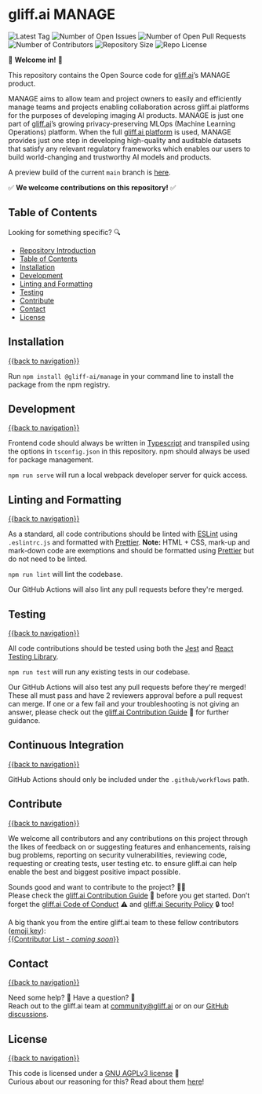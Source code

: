 # gliff.ai MANAGE

![Latest Tag](https://img.shields.io/github/v/tag/gliff-ai/manage?&label=latest_tag&style=flat-square&color=f2f2f2) ![Number of Open Issues](https://img.shields.io/github/issues/gliff-ai/manage?style=flat-square&color=yellow) ![Number of Open Pull Requests](https://img.shields.io/github/issues-pr/gliff-ai/manage?style=flat-square&color=yellow) ![Number of Contributors](https://img.shields.io/github/contributors/gliff-ai/manage?style=flat-square&color=yellow) ![Repository Size](https://img.shields.io/github/repo-size/gliff-ai/manage?style=flat-square&color=red) ![Repo License](https://img.shields.io/github/license/gliff-ai/manage?color=0078FF&style=flat-square)

👋 **Welcome in!** 👋

This repository contains the Open Source code for [gliff.ai](https://gliff.ai)’s MANAGE product. 

MANAGE aims to allow team and project owners to easily and efficiently manage teams and projects enabling collaboration across gliff.ai platforms for the purposes of developing imaging AI products. MANAGE is just one part of [gliff.ai](https://gliff.ai)’s growing privacy-preserving MLOps (Machine Learning Operations) platform. When the full [gliff.ai platform](https://gliff.ai/software/) is used, MANAGE provides just one step in developing high-quality and auditable datasets that satisfy any relevant regulatory frameworks which enables our users to build world-changing and trustworthy AI models and products.

A preview build of the current `main` branch is [here](https://manage.staging.gliff.app/).

✅ **We welcome contributions on this repository!** ✅

## Table of Contents

Looking for something specific? 🔍

- [Repository Introduction](#gliffai-manage)
- [Table of Contents](#table-of-contents)
- [Installation](#installation)
- [Development](#development)
- [Linting and Formatting](#linting-and-formatting)
- [Testing](#testing)
- [Contribute](#contribute)
- [Contact](#contact)
- [License](#license)

## Installation

[{{back to navigation}}](#table-of-contents)

Run `npm install @gliff-ai/manage` in your command line to install the package from the npm registry.

## Development

[{{back to navigation}}](#table-of-contents)

Frontend code should always be written in [Typescript](https://www.typescriptlang.org/) and transpiled using the options in `tsconfig.json` in this repository. npm should always be used for package management.

`npm run serve` will run a local webpack developer server for quick access.

## Linting and Formatting

[{{back to navigation}}](#table-of-contents)

As a standard, all code contributions should be linted with [ESLint](https://eslint.org/) using `.eslintrc.js` and formatted with [Prettier](https://prettier.io/). **Note:** HTML + CSS, mark-up and mark-down code are exemptions and should be formatted using [Prettier](https://prettier.io/) but do not need to be linted.

`npm run lint` will lint the codebase.

Our GitHub Actions will also lint any pull requests before they're merged.

## Testing

[{{back to navigation}}](#table-of-contents)

All code contributions should be tested using both the [Jest](https://jestjs.io/) and [React Testing Library](https://testing-library.com/docs/react-testing-library/intro/).

`npm run test` will run any existing tests in our codebase.

Our GitHub Actions will also test any pull requests before they're merged! These all must pass and have 2 reviewers approval before a pull request can merge. If one or a few fail and your troubleshooting is not giving an answer, please check out the [gliff.ai Contribution Guide](https://github.com/gliff-ai/.github/blob/main/CONTRIBUTING.md) 👋 for further guidance.

## Continuous Integration

[{{back to navigation}}](#table-of-contents)

GitHub Actions should only be included under the `.github/workflows` path.

## Contribute

[{{back to navigation}}](#table-of-contents)

We welcome all contributors and any contributions on this project through the likes of feedback on or suggesting features and enhancements, raising bug problems, reporting on security vulnerabilities, reviewing code, requesting or creating tests, user testing etc. to ensure gliff.ai can help enable the best and biggest positive impact possible. 

Sounds good and want to contribute to the project? 🧑‍💻 \
Please check the [gliff.ai Contribution Guide]((https://github.com/gliff-ai/.github/blob/main/CONTRIBUTING.md)) 👋 before you get started. Don’t forget the [gliff.ai Code of Conduct]((https://github.com/gliff-ai/.github/blob/main/CODE_OF_CONDUCT.md)) ⚠️ and  [gliff.ai Security Policy]((https://github.com/gliff-ai/.github/blob/main/SECURITY.md)) 🔒 too!

A big thank you from the entire gliff.ai team to these fellow contributors ([emoji key](https://allcontributors.org/docs/en/emoji-key)): \
[{{Contributor List - _coming soon_}}](https://github.com/all-contributors/all-contributors)

## Contact

[{{back to navigation}}](#table-of-contents)

Need some help? 🤔 Have a question? 🧠 \
Reach out to the gliff.ai team at [community@gliff.ai](mailto:community@gliff.ai?subject=[GitHub]) or on our [GitHub discussions](https://github.com/gliff-ai/roadmap/discussions/landing).

## License

[{{back to navigation}}](#table-of-contents)

This code is licensed under a [GNU AGPLv3 license](https://github.com/gliff-ai/manage/blob/main/LICENSE) 📝 \
Curious about our reasoning for this? Read about them [here](https://gliff.ai/articles/open-source-license-gnu-agplv3/)!
